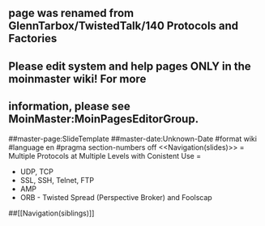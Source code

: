 ## page was renamed from GlennTarbox/TwistedTalk/140 Protocols and Factories
## Please edit system and help pages ONLY in the moinmaster wiki! For more
## information, please see MoinMaster:MoinPagesEditorGroup.
##master-page:SlideTemplate
##master-date:Unknown-Date
#format wiki
#language en
#pragma section-numbers off
<<Navigation(slides)>>
= Multiple Protocols at Multiple Levels with Conistent Use =
 * UDP, TCP
 * SSL, SSH, Telnet, FTP
 * AMP
 * ORB - Twisted Spread (Perspective Broker) and Foolscap

##[[Navigation(siblings)]]
